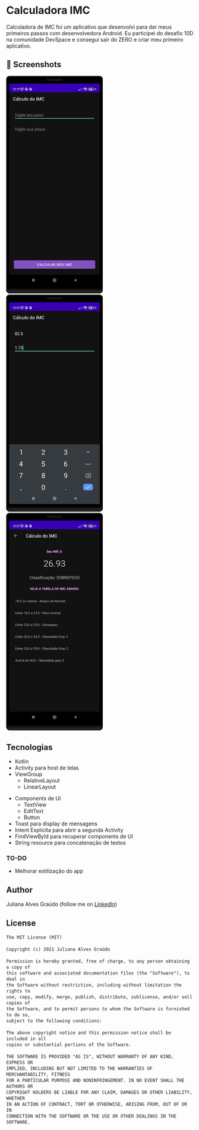 # Calculadora IMC
Calculadora de IMC foi um aplicativo que desenvolvi para dar meus primeiros passos com desenvolvedora Android. Eu participei do desafio 10D na comunidade DevSpace e consegui sair do ZERO e criar meu primeiro aplicativo.



## :camera_flash: Screenshots
<!-- You can add more screenshots here if you like -->
<img src="/results/imc1.png" width="260">&emsp;<img src="/results/imc2.png" width="260">&emsp;<img src="/results/imc3.png" width="260">

## Tecnologias
* Kotlin
* Activity para host de telas
* ViewGroup
    * RelativeLayout
    * LinearLayout
- Components de UI
    - TextView
    - EditText
    - Button
- Toast para display de mensagens
- Intent Explicita para abrir a segunda Activity
- FindViewById para recuperar components de UI
- String resource para concatenação de textos


### TO-DO
- Melhorar estilização do app

## Author
Juliana Alves Graúdo (follow me on [LinkedIn](www.linkedin.com/in/julianagraudo))

## License
```
The MIT License (MIT)

Copyright (c) 2021 Juliana Alves Graúdo

Permission is hereby granted, free of charge, to any person obtaining a copy of
this software and associated documentation files (the "Software"), to deal in
the Software without restriction, including without limitation the rights to
use, copy, modify, merge, publish, distribute, sublicense, and/or sell copies of
the Software, and to permit persons to whom the Software is furnished to do so,
subject to the following conditions:

The above copyright notice and this permission notice shall be included in all
copies or substantial portions of the Software.

THE SOFTWARE IS PROVIDED "AS IS", WITHOUT WARRANTY OF ANY KIND, EXPRESS OR
IMPLIED, INCLUDING BUT NOT LIMITED TO THE WARRANTIES OF MERCHANTABILITY, FITNESS
FOR A PARTICULAR PURPOSE AND NONINFRINGEMENT. IN NO EVENT SHALL THE AUTHORS OR
COPYRIGHT HOLDERS BE LIABLE FOR ANY CLAIM, DAMAGES OR OTHER LIABILITY, WHETHER
IN AN ACTION OF CONTRACT, TORT OR OTHERWISE, ARISING FROM, OUT OF OR IN
CONNECTION WITH THE SOFTWARE OR THE USE OR OTHER DEALINGS IN THE SOFTWARE.
```
